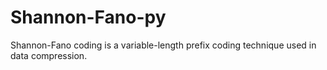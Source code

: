 # Shannon-Fano-py
Shannon-Fano coding is a variable-length prefix coding technique used in data compression.

